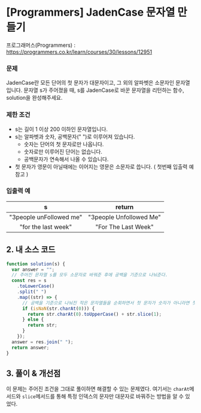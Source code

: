 # [Programmers] JadenCase 문자열 만들기

프로그래머스(Programmers) : https://programmers.co.kr/learn/courses/30/lessons/12951

### 문제

JadenCase란 모든 단어의 첫 문자가 대문자이고, 그 외의 알파벳은 소문자인 문자열입니다. 문자열 s가 주어졌을 때, s를 JadenCase로 바꾼 문자열을 리턴하는 함수, solution을 완성해주세요.

### 제한 조건

- s는 길이 1 이상 200 이하인 문자열입니다.
- s는 알파벳과 숫자, 공백문자(" ")로 이루어져 있습니다.
  - 숫자는 단어의 첫 문자로만 나옵니다.
  - 숫자로만 이루어진 단어는 없습니다.
  - 공백문자가 연속해서 나올 수 있습니다.
- 첫 문자가 영문이 아닐때에는 이어지는 영문은 소문자로 씁니다. ( 첫번째 입출력 예 참고 )

### 입출력 예

|            s            |         return          |
| :---------------------: | :---------------------: |
| "3people unFollowed me" | "3people Unfollowed Me" |
|   "for the last week"   |   "For The Last Week"   |

## 2. 내 소스 코드

```javascript
function solution(s) {
  var answer = "";
  // 주어진 문자열 s를 모두 소문자로 바꿔준 후에 공백을 기준으로 나눠준다.
  const res = s
    .toLowerCase()
    .split(" ")
    .map((str) => {
      // 공백을 기준으로 나눠진 작은 문자열들을 순회하면서 첫 문자가 숫자가 아니라면 첫 문자만 대문자로 바꿔준다.
      if (isNaN(str.charAt(0))) {
        return str.charAt(0).toUpperCase() + str.slice(1);
      } else {
        return str;
      }
    });
  answer = res.join(" ");
  return answer;
}
```

## 3. 풀이 & 개선점

이 문제는 주어진 조건을 그대로 풀이하면 해결할 수 있는 문제였다. 여기서는 `charAt`메서드와 `slice`메서드를 통해 특정 인덱스의 문자만 대문자로 바꿔주는 방법을 알 수 있었다.
